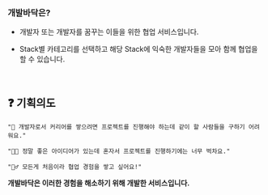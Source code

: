### 개발바닥은?

- 개발자 또는 개발자를 꿈꾸는 이들을 위한 협업 서비스입니다.

- Stack별 카테고리를 선택하고 해당 Stack에 익숙한 개발자들을 모아 함께 협업을 할 수 있습니다.

<br />

## ❓ 기획의도
`"👩 개발자로서 커리어를 쌓으려면 프로젝트를 진행해야 하는데 같이 할 사람들을 구하기 어려워요."`

`"👩🦱‍ 정말 좋은 아이디어가 있는데 혼자서 프로젝트를 진행하기에는 너무 벅차요."`

`"👱‍‍♂️ 모든게 처음이라 협업 경험을 쌓고 싶어요!"`

**개발바닥은 이러한 경험을 해소하기 위해 개발한 서비스입니다.**

<br />
